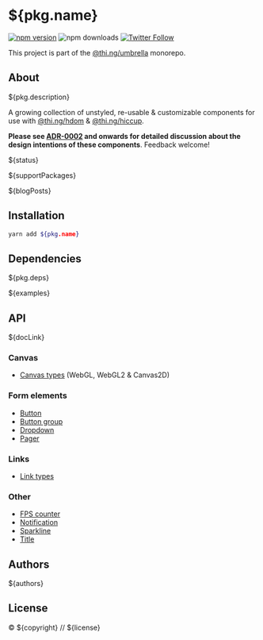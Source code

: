# ${pkg.name}

[![npm version](https://img.shields.io/npm/v/${pkg.name}.svg)](https://www.npmjs.com/package/${pkg.name})
![npm downloads](https://img.shields.io/npm/dm/${pkg.name}.svg)
[![Twitter Follow](https://img.shields.io/twitter/follow/thing_umbrella.svg?style=flat-square&label=twitter)](https://twitter.com/thing_umbrella)

This project is part of the
[@thi.ng/umbrella](https://github.com/thi-ng/umbrella/) monorepo.

<!-- TOC -->

## About

${pkg.description}

A growing collection of unstyled, re-usable & customizable components
for use with
[@thi.ng/hdom](https://github.com/thi-ng/umbrella/tree/master/packages/hdom)
&
[@thi.ng/hiccup](https://github.com/thi-ng/umbrella/tree/master/packages/hiccup).

**Please see
[ADR-0002](https://github.com/thi-ng/umbrella/tree/master/packages/hdom-components/adr/0002-component-configuration.md)
and onwards for detailed discussion about the design intentions of these
components**. Feedback welcome!

${status}

${supportPackages}

${blogPosts}

## Installation

```bash
yarn add ${pkg.name}
```

## Dependencies

${pkg.deps}

${examples}

## API

${docLink}

### Canvas

- [Canvas types](https://github.com/thi-ng/umbrella/tree/master/packages/hdom-components/src/canvas.ts) (WebGL, WebGL2 & Canvas2D)

### Form elements

- [Button](https://github.com/thi-ng/umbrella/tree/master/packages/hdom-components/src/button.ts)
- [Button group](https://github.com/thi-ng/umbrella/tree/master/packages/hdom-components/src/button-group.ts)
- [Dropdown](https://github.com/thi-ng/umbrella/tree/master/packages/hdom-components/src/dropdown.ts)
- [Pager](https://github.com/thi-ng/umbrella/tree/master/packages/hdom-components/src/pager.ts)

### Links

- [Link types](https://github.com/thi-ng/umbrella/tree/master/packages/hdom-components/src/link.ts)

### Other

- [FPS counter](https://github.com/thi-ng/umbrella/tree/master/packages/hdom-components/src/fps-counter.ts)
- [Notification](https://github.com/thi-ng/umbrella/tree/master/packages/hdom-components/src/notification.ts)
- [Sparkline](https://github.com/thi-ng/umbrella/tree/master/packages/hdom-components/src/sparkline.ts)
- [Title](https://github.com/thi-ng/umbrella/tree/master/packages/hdom-components/src/title.ts)

## Authors

${authors}

## License

&copy; ${copyright} // ${license}
